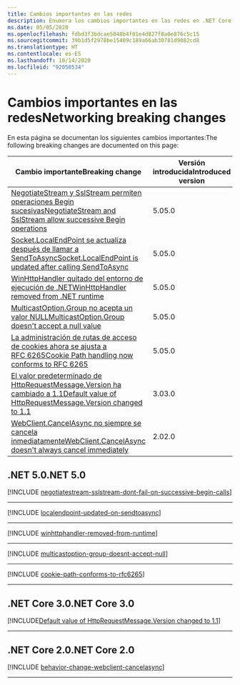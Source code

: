 ```yaml
---
title: Cambios importantes en las redes
description: Enumera los cambios importantes en las redes en .NET Core.
ms.date: 05/05/2020
ms.openlocfilehash: fdbd3f3bdcae5048b4f01e4d827f8a0e876c5c15
ms.sourcegitcommit: 39b1d5f2978be15409c189a66ab30781d9082cd8
ms.translationtype: HT
ms.contentlocale: es-ES
ms.lasthandoff: 10/14/2020
ms.locfileid: "92050534"
---
```

# <a name="networking-breaking-changes"></a><span data-ttu-id="d46b9-103">Cambios importantes en las redes</span><span class="sxs-lookup"><span data-stu-id="d46b9-103">Networking breaking changes</span></span>

<span data-ttu-id="d46b9-104">En esta página se documentan los siguientes cambios importantes:</span><span class="sxs-lookup"><span data-stu-id="d46b9-104">The following breaking changes are documented on this page:</span></span>

| <span data-ttu-id="d46b9-105">Cambio importante</span><span class="sxs-lookup"><span data-stu-id="d46b9-105">Breaking change</span></span> | <span data-ttu-id="d46b9-106">Versión introducida</span><span class="sxs-lookup"><span data-stu-id="d46b9-106">Introduced version</span></span> |
| - | - |
| [<span data-ttu-id="d46b9-107">NegotiateStream y SslStream permiten operaciones Begin sucesivas</span><span class="sxs-lookup"><span data-stu-id="d46b9-107">NegotiateStream and SslStream allow successive Begin operations</span></span>](#negotiatestream-and-sslstream-allow-successive-begin-operations) | <span data-ttu-id="d46b9-108">5.0</span><span class="sxs-lookup"><span data-stu-id="d46b9-108">5.0</span></span> |
| [<span data-ttu-id="d46b9-109">Socket.LocalEndPoint se actualiza después de llamar a SendToAsync</span><span class="sxs-lookup"><span data-stu-id="d46b9-109">Socket.LocalEndPoint is updated after calling SendToAsync</span></span>](#socketlocalendpoint-is-updated-after-calling-sendtoasync) | <span data-ttu-id="d46b9-110">5.0</span><span class="sxs-lookup"><span data-stu-id="d46b9-110">5.0</span></span> |
| [<span data-ttu-id="d46b9-111">WinHttpHandler quitado del entorno de ejecución de .NET</span><span class="sxs-lookup"><span data-stu-id="d46b9-111">WinHttpHandler removed from .NET runtime</span></span>](#winhttphandler-removed-from-net-runtime) | <span data-ttu-id="d46b9-112">5.0</span><span class="sxs-lookup"><span data-stu-id="d46b9-112">5.0</span></span> |
| [<span data-ttu-id="d46b9-113">MulticastOption.Group no acepta un valor NULL</span><span class="sxs-lookup"><span data-stu-id="d46b9-113">MulticastOption.Group doesn't accept a null value</span></span>](#multicastoptiongroup-doesnt-accept-a-null-value) | <span data-ttu-id="d46b9-114">5.0</span><span class="sxs-lookup"><span data-stu-id="d46b9-114">5.0</span></span> |
| [<span data-ttu-id="d46b9-115">La administración de rutas de acceso de cookies ahora se ajusta a RFC 6265</span><span class="sxs-lookup"><span data-stu-id="d46b9-115">Cookie Path handling now conforms to RFC 6265</span></span>](#cookie-path-handling-now-conforms-to-rfc-6265) | <span data-ttu-id="d46b9-116">5.0</span><span class="sxs-lookup"><span data-stu-id="d46b9-116">5.0</span></span> |
| [<span data-ttu-id="d46b9-117">El valor predeterminado de HttpRequestMessage.Version ha cambiado a 1.1</span><span class="sxs-lookup"><span data-stu-id="d46b9-117">Default value of HttpRequestMessage.Version changed to 1.1</span></span>](#default-value-of-httprequestmessageversion-changed-to-11) | <span data-ttu-id="d46b9-118">3.0</span><span class="sxs-lookup"><span data-stu-id="d46b9-118">3.0</span></span> |
| [<span data-ttu-id="d46b9-119">WebClient.CancelAsync no siempre se cancela inmediatamente</span><span class="sxs-lookup"><span data-stu-id="d46b9-119">WebClient.CancelAsync doesn't always cancel immediately</span></span>](#webclientcancelasync-doesnt-always-cancel-immediately) | <span data-ttu-id="d46b9-120">2.0</span><span class="sxs-lookup"><span data-stu-id="d46b9-120">2.0</span></span> |

## <a name="net-50"></a><span data-ttu-id="d46b9-121">.NET 5.0</span><span class="sxs-lookup"><span data-stu-id="d46b9-121">.NET 5.0</span></span>

[!INCLUDE [negotiatestream-sslstream-dont-fail-on-successive-begin-calls](../../../includes/core-changes/networking/5.0/negotiatestream-sslstream-dont-fail-on-successive-begin-calls.md)]

***

[!INCLUDE [localendpoint-updated-on-sendtoasync](../../../includes/core-changes/networking/5.0/localendpoint-updated-on-sendtoasync.md)]

***

[!INCLUDE [winhttphandler-removed-from-runtime](../../../includes/core-changes/networking/5.0/winhttphandler-removed-from-runtime.md)]

***

[!INCLUDE [multicastoption-group-doesnt-accept-null](../../../includes/core-changes/networking/5.0/multicastoption-group-doesnt-accept-null.md)]

***

[!INCLUDE [cookie-path-conforms-to-rfc6265](../../../includes/core-changes/networking/5.0/cookie-path-conforms-to-rfc6265.md)]

***

## <a name="net-core-30"></a><span data-ttu-id="d46b9-122">.NET Core 3.0</span><span class="sxs-lookup"><span data-stu-id="d46b9-122">.NET Core 3.0</span></span>

[!INCLUDE[Default value of HttpRequestMessage.Version changed to 1.1](~/includes/core-changes/networking/3.0/httprequestmessage-version-change.md)]

***

## <a name="net-core-20"></a><span data-ttu-id="d46b9-123">.NET Core 2.0</span><span class="sxs-lookup"><span data-stu-id="d46b9-123">.NET Core 2.0</span></span>

[!INCLUDE [behavior-change-webclient-cancelasync](../../../includes/core-changes/networking/2.0/behavior-change-webclient-cancelasync.md)]

***
